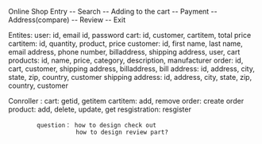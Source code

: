Online Shop
Entry -- Search -- Adding to the cart -- Payment -- Address(compare) -- Review  -- Exit

Entites:   user: id, email id, password
           cart: id, customer, cartitem, total price
           cartitem: id, quantity, product, price
           customer: id, first name, last name, email address, phone number, billaddress, shipping address, user, cart
           products: id, name, price, category, description, manufacturer
           order: id, cart, customer, shipping address, billaddress, 
           bill address: id, address, city, state, zip, country, customer
           shipping address: id, address, city, state, zip, country, customer
           
Conroller : cart: getid, getitem
            cartitem: add, remove
            order: create order
            product: add, delete, update, get
            resgistration: resgister
            
            question： how to design check out 
                       how to design review part?
            
